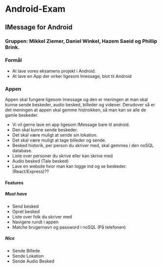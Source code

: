# Android-Exam
## IMessage for Android

### Gruppen: Mikkel Ziemer, Daniel Winkel, Hazem Saeid og Phillip Brink.

### Formål
 - At lave vores eksamens projekt i Android.
 - At lave en App der virker ligesom Imessage, blot til Android

### Appen <br>
Appen skal fungere ligesom Imessage og den er meningen at man skal kunne sende beskeder, audio besked, billeder og videoer. Derudover så er det meningen at appen skal gemme histroikken, så man kan se alle de gamle beskeder.

 - Vi vil gerne lave en app ligesom IMessage bare til android. <br>
 - Den skal kunne sende beskeder. <br>
 - Det skal være muligt at sende sin lokation. <br>
 - Det skal være muligt at tage billeder og sende. <br>
 - Besked historik, per person du skriver med, skal gemmes i den noSQL database. <br>
 - Liste over personer du skrive eller kan skrive med <br>
 - Audio besked (Tale besked) <br>
 - Lave en website hvor man kan logge ind og se beskeder. (React/Express)?? <br>


#### Features <br>
##### Must have <br>
 - Send besked
 - Opret besked
 - Liste over folk du skriver med
 - Navigere rundt i appen
 - Matche brugernavn og password i noSQL (På telefonen)
##### Nice <br>
 - Sende Billede
 - Sende Lokation
 - Sende Audio Besked